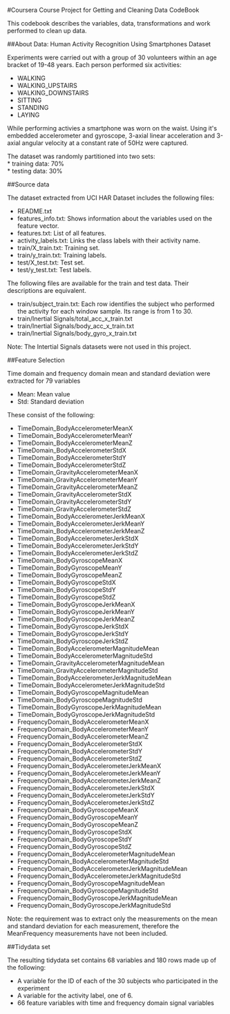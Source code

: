 #Coursera Course Project for Getting and Cleaning Data CodeBook

This codebook describes the variables, data, transformations and work performed to clean up data.

##About
Data: Human Activity Recognition Using Smartphones Dataset

Experiments were carried out with a group of 30 volunteers within an age bracket of 19-48 years. Each person performed six activities:

* WALKING  
* WALKING_UPSTAIRS  
* WALKING_DOWNSTAIRS  
* SITTING  
* STANDING  
* LAYING  

While performing activies a smartphone was worn on the waist. Using it's embedded accelerometer and gyroscope, 3-axial linear acceleration and 3-axial angular velocity at a constant rate of 50Hz were captured.

The dataset was randomly partitioned into two sets:  
    * training data:  70%  
    * testing data:   30%  

##Source data 

The dataset extracted from UCI HAR Dataset includes the following files:  
* README.txt  
* features_info.txt: Shows information about the variables used on the feature vector.  
* features.txt: List of all features.  
* activity_labels.txt: Links the class labels with their activity name.  
* train/X_train.txt: Training set.  
* train/y_train.txt: Training labels.  
* test/X_test.txt: Test set.  
* test/y_test.txt: Test labels.  

The following files are available for the train and test data. Their descriptions are equivalent.  
* train/subject_train.txt: Each row identifies the subject who performed the activity for each window sample. Its range is from 1 to 30.   
* train/Inertial Signals/total_acc_x_train.txt  
* train/Inertial Signals/body_acc_x_train.txt  
* train/Inertial Signals/body_gyro_x_train.txt  

Note: The Intertial Signals datasets were not used in this project.

##Feature Selection

Time domain and frequency domain mean and standard deviation were extracted for 79 variables

* Mean: Mean value
* Std: Standard deviation

These consist of the following:

* TimeDomain_BodyAccelerometerMeanX
* TimeDomain_BodyAccelerometerMeanY
* TimeDomain_BodyAccelerometerMeanZ
* TimeDomain_BodyAccelerometerStdX
* TimeDomain_BodyAccelerometerStdY
* TimeDomain_BodyAccelerometerStdZ
* TimeDomain_GravityAccelerometerMeanX
* TimeDomain_GravityAccelerometerMeanY
* TimeDomain_GravityAccelerometerMeanZ
* TimeDomain_GravityAccelerometerStdX
* TimeDomain_GravityAccelerometerStdY
* TimeDomain_GravityAccelerometerStdZ
* TimeDomain_BodyAccelerometerJerkMeanX
* TimeDomain_BodyAccelerometerJerkMeanY
* TimeDomain_BodyAccelerometerJerkMeanZ
* TimeDomain_BodyAccelerometerJerkStdX
* TimeDomain_BodyAccelerometerJerkStdY
* TimeDomain_BodyAccelerometerJerkStdZ
* TimeDomain_BodyGyroscopeMeanX
* TimeDomain_BodyGyroscopeMeanY
* TimeDomain_BodyGyroscopeMeanZ
* TimeDomain_BodyGyroscopeStdX
* TimeDomain_BodyGyroscopeStdY
* TimeDomain_BodyGyroscopeStdZ
* TimeDomain_BodyGyroscopeJerkMeanX
* TimeDomain_BodyGyroscopeJerkMeanY
* TimeDomain_BodyGyroscopeJerkMeanZ
* TimeDomain_BodyGyroscopeJerkStdX
* TimeDomain_BodyGyroscopeJerkStdY
* TimeDomain_BodyGyroscopeJerkStdZ
* TimeDomain_BodyAccelerometerMagnitudeMean
* TimeDomain_BodyAccelerometerMagnitudeStd
* TimeDomain_GravityAccelerometerMagnitudeMean
* TimeDomain_GravityAccelerometerMagnitudeStd
* TimeDomain_BodyAccelerometerJerkMagnitudeMean
* TimeDomain_BodyAccelerometerJerkMagnitudeStd
* TimeDomain_BodyGyroscopeMagnitudeMean
* TimeDomain_BodyGyroscopeMagnitudeStd
* TimeDomain_BodyGyroscopeJerkMagnitudeMean
* TimeDomain_BodyGyroscopeJerkMagnitudeStd
* FrequencyDomain_BodyAccelerometerMeanX
* FrequencyDomain_BodyAccelerometerMeanY
* FrequencyDomain_BodyAccelerometerMeanZ
* FrequencyDomain_BodyAccelerometerStdX
* FrequencyDomain_BodyAccelerometerStdY
* FrequencyDomain_BodyAccelerometerStdZ
* FrequencyDomain_BodyAccelerometerJerkMeanX
* FrequencyDomain_BodyAccelerometerJerkMeanY
* FrequencyDomain_BodyAccelerometerJerkMeanZ
* FrequencyDomain_BodyAccelerometerJerkStdX
* FrequencyDomain_BodyAccelerometerJerkStdY
* FrequencyDomain_BodyAccelerometerJerkStdZ
* FrequencyDomain_BodyGyroscopeMeanX
* FrequencyDomain_BodyGyroscopeMeanY
* FrequencyDomain_BodyGyroscopeMeanZ
* FrequencyDomain_BodyGyroscopeStdX
* FrequencyDomain_BodyGyroscopeStdY
* FrequencyDomain_BodyGyroscopeStdZ
* FrequencyDomain_BodyAccelerometerMagnitudeMean
* FrequencyDomain_BodyAccelerometerMagnitudeStd
* FrequencyDomain_BodyAccelerometerJerkMagnitudeMean
* FrequencyDomain_BodyAccelerometerJerkMagnitudeStd
* FrequencyDomain_BodyGyroscopeMagnitudeMean
* FrequencyDomain_BodyGyroscopeMagnitudeStd
* FrequencyDomain_BodyGyroscopeJerkMagnitudeMean
* FrequencyDomain_BodyGyroscopeJerkMagnitudeStd

Note: the requirement was to extract only the measurements on the mean and standard deviation for each measurement, therefore the MeanFrequency measurements have not been included.

##Tidydata set

The resulting tidydata set contains 68 variables and 180 rows made up of the following:  
* A variable for the ID of each of the 30 subjects who participated in the experiment  
* A variable for the activity label, one of 6.
* 66 feature variables with time and frequency domain signal variables  

